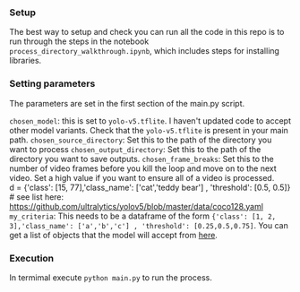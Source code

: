 ### Setup

The best way to setup and check you can run all the code in this repo is to run through the steps in the notebook `process_directory_walkthrough.ipynb`, which includes steps for installing libraries. 

### Setting parameters

The parameters are set in the first section of the main.py script. 

`chosen_model`: this is set to `yolo-v5.tflite`. I haven't updated code to accept other model variants. Check that the `yolo-v5.tflite` is present in your main path. 
`chosen_source_directory`: Set this to the path of the directory you want to process
`chosen_output_directory`: Set this to the path of the directory you want to save outputs. 
`chosen_frame_breaks`: Set this to the number of video frames before you kill the loop and move on to the next video. Set a high value if you want to ensure all of a video is processed.  
d = {'class': [15, 77],'class_name': ['cat','teddy bear'] , 'threshold': [0.5, 0.5]} # see list here: https://github.com/ultralytics/yolov5/blob/master/data/coco128.yaml
`my_criteria`: This needs to be a dataframe of the form `{'class': [1, 2, 3],'class_name': ['a','b','c'] , 'threshold': [0.25,0.5,0.75]`. You can get a list of objects that the model will accept from [here](https://github.com/ultralytics/yolov5/blob/master/data/coco128.yaml). 

### Execution

In termimal execute `python main.py` to run the process. 